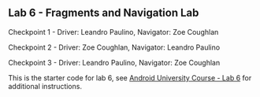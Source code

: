 ## Lab 6 - Fragments and Navigation Lab

Checkpoint 1 - Driver: Leandro Paulino, Navigator: Zoe Coughlan

Checkpoint 2 - Driver: Zoe Coughlan, Navigator: Leandro Paulino

Checkpoint 3 - Driver: Leandro Paulino, Navigator: Zoe Coughlan

This is the starter code for lab 6, see [Android University Course - Lab 6](https://courses.codepath.com/courses/android_university_kotlin/unit/6#!exercises) for additional instructions.



